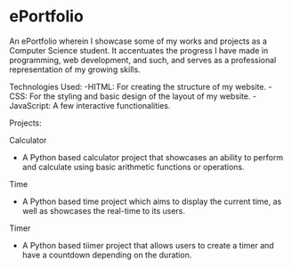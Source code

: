 # ePortfolio


An ePortfolio wherein I showcase some of my works and projects as a Computer Science student. It accentuates the progress I have made in programming, web development, and such, and serves as a professional representation of my growing skills. 


Technologies Used:
-HITML: For creating the structure of my website.
-CSS: For the styling and basic design of the layout of my website.
-JavaScript: A few interactive functionalities.


Projects:

Calculator
- A Python based calculator project that showcases an ability to perform and calculate using basic arithmetic functions or operations.

Time
- A Python based time project which aims to display the current time, as well as showcases the real-time to its users.

Timer
- A Python based tiimer project that allows users to create a timer and have a countdown depending on the duration.

